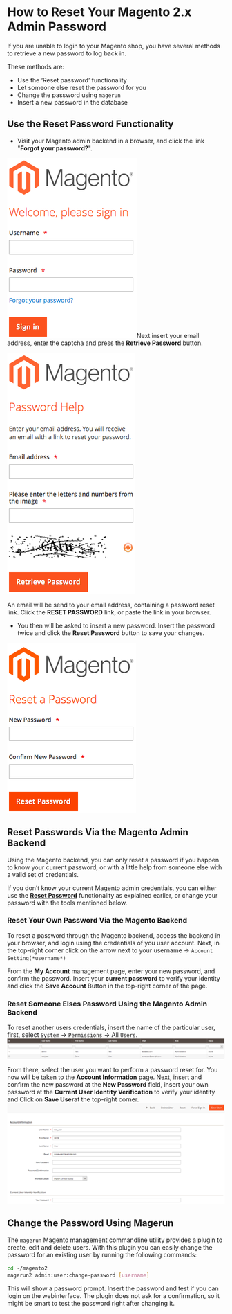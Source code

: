 <!-- source: https://support.hypernode.com/en/ecommerce/magento-2/how-to-reset-your-magento-2-x-admin-password/ -->
# How to Reset Your Magento 2.x Admin Password

If you are unable to login to your Magento shop, you have several methods to retrieve a new password to log back in.

These methods are:

* Use the ‘Reset password’ functionality
* Let someone else reset the password for you
* Change the password using `magerun`
* Insert a new password in the database


Use the Reset Password Functionality
------------------------------------

* Visit your Magento admin backend in a browser, and click the link "**Forgot your password?**".

![](_res/u3YPESumvsQWq_mVaf4Hae8XkRQVhxAdsQ.png)Next insert your email address, enter the captcha and press the **Retrieve Password** button.

![](_res/rKTkZX7eXTRikIJ8WOVnPxCR3i-bUynxKw.png)

An email will be send to your email address, containing a password reset link. Click the **RESET PASSWORD** link, or paste the link in your browser.

* You then will be asked to insert a new password. Insert the password twice and click the **Reset Password** button to save your changes.

![](_res/_GnAOfAoKNJkKbhGayiblA0md0tqwq0PIw.png)

Reset Passwords Via the Magento Admin Backend
---------------------------------------------

Using the Magento backend, you can only reset a password if you happen to know your current password, or with a little help from someone else with a valid set of credentials.

If you don’t know your current Magento admin credentials, you can either use the **[Reset Password](#reset-pass-function)** functionality as explained earlier, or change your password with the tools mentioned below.

### Reset Your Own Password Via the Magento Backend

To reset a password through the Magento backend, access the backend in your browser, and login using the credentials of you user account. Next, in the top-right corner click on the arrow next to your username -> `Account Setting(*username*)`

From the **My Account** management page, enter your new password, and confirm the password. Insert your **current password** to verify your identity and click the **Save Account** Button in the top-right corner of the page.

### Reset Someone Elses Password Using the Magento Admin Backend

To reset another users credentials, insert the name of the particular user, first, select `System` -> `Permissions` -> All `Users`.![](_res/3rHqPA1OCcQpL2kFjskGG8BBf2PvklomDw.png)

From there, select the user you want to perform a password reset for. You now will be taken to the **Account Information** page. Next, insert and confirm the new password at the **New Password** field, insert your own password at the **Current User Identity Verification** to verify your identity and Click on **Save User**at the top-right corner.![](_res/0xwj2Dsoy0ADWtd-ylfs7ktt3mMGJegeLw.png)

Change the Password Using Magerun
---------------------------------

The `magerun` Magento management commandline utility provides a plugin to create, edit and delete users. With this plugin you can easily change the password for an existing user by running the following commands:

```bash
cd ~/magento2
magerun2 admin:user:change-password [username]

```
This will show a password prompt. Insert the password and test if you can login on the webinterface. The plugin does not ask for a confirmation, so it might be smart to test the password right after changing it.
